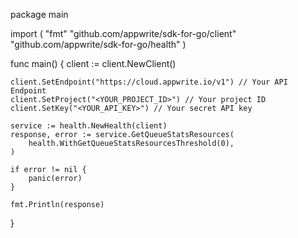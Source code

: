 package main

import (
    "fmt"
    "github.com/appwrite/sdk-for-go/client"
    "github.com/appwrite/sdk-for-go/health"
)

func main() {
    client := client.NewClient()

    client.SetEndpoint("https://cloud.appwrite.io/v1") // Your API Endpoint
    client.SetProject("<YOUR_PROJECT_ID>") // Your project ID
    client.SetKey("<YOUR_API_KEY>") // Your secret API key

    service := health.NewHealth(client)
    response, error := service.GetQueueStatsResources(
        health.WithGetQueueStatsResourcesThreshold(0),
    )

    if error != nil {
        panic(error)
    }

    fmt.Println(response)
}

